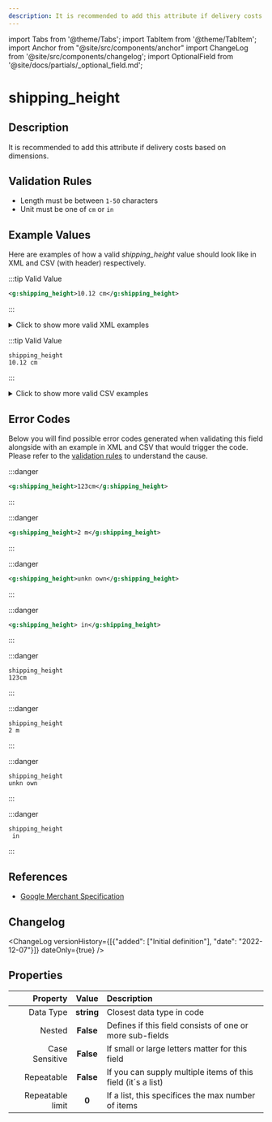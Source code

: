 ```yaml
---
description: It is recommended to add this attribute if delivery costs based on dimensions.
---
```


import Tabs from '@theme/Tabs';
import TabItem from '@theme/TabItem';
import Anchor from "@site/src/components/anchor"
import ChangeLog from '@site/src/components/changelog';
import OptionalField from '@site/docs/partials/_optional_field.md';

# shipping_height

<OptionalField/>

## Description

It is recommended to add this attribute if delivery costs based on dimensions.





## Validation Rules

- Length must be between `1-50` characters
- Unit must be one of `cm` or `in`


## Example Values

Here are examples of how a valid *shipping_height* value  should look like in XML and CSV (with header) respectively.

<Tabs>
  <TabItem value="valid_xml" label="XML" default>

:::tip Valid Value

```xml
<g:shipping_height>10.12 cm</g:shipping_height>
```

:::

<details>
  <summary>Click to show more valid XML examples</summary>
  <div>

```xml
<g:shipping_height>10.12 cm</g:shipping_height>
```

```xml
<g:shipping_height>0 cm</g:shipping_height>
```

```xml
<g:shipping_height>0.0 in</g:shipping_height>
```

```xml
<g:shipping_height>11 cm</g:shipping_height>
```

```xml
<g:shipping_height>15.2 in</g:shipping_height>
```


  </div>
</details>

 </TabItem>
  <TabItem value="valid_csv" label="CSV">

:::tip Valid Value

```csv
shipping_height
10.12 cm
```

:::

<details>
  <summary>Click to show more valid CSV examples</summary>
  <div>

```csv
shipping_height
10.12 cm
```

```csv
shipping_height
0 cm
```

```csv
shipping_height
0.0 in
```

```csv
shipping_height
11 cm
```

```csv
shipping_height
15.2 in
```


  </div>
</details>

  </TabItem>
</Tabs>

## Error Codes

Below you will find possible error codes generated when validating this field alongside with an example in XML and CSV that would trigger the code. Please refer to the [validation rules](#validation-rules) to understand the cause.

<Tabs>
  <TabItem value="invalid_xml" label="XML" default>

:::danger <Anchor id="validation_invalid_format" title="validation_invalid_format" /> 

```xml
<g:shipping_height>123cm</g:shipping_height>
```

:::

:::danger <Anchor id="validation_invalid_length_unit" title="validation_invalid_length_unit" /> 

```xml
<g:shipping_height>2 m</g:shipping_height>
```

:::

:::danger <Anchor id="validation_invalid_value" title="validation_invalid_value" /> 

```xml
<g:shipping_height>unkn own</g:shipping_height>
```

:::

:::danger <Anchor id="validation_missing_value" title="validation_missing_value" /> 

```xml
<g:shipping_height> in</g:shipping_height>
```

:::


 </TabItem>
  <TabItem value="invalid_csv" label="CSV">

:::danger <Anchor id="validation_invalid_format" title="validation_invalid_format" /> 

```csv
shipping_height
123cm
```

:::

:::danger <Anchor id="validation_invalid_length_unit" title="validation_invalid_length_unit" /> 

```csv
shipping_height
2 m
```

:::

:::danger <Anchor id="validation_invalid_value" title="validation_invalid_value" /> 

```csv
shipping_height
unkn own
```

:::

:::danger <Anchor id="validation_missing_value" title="validation_missing_value" /> 

```csv
shipping_height
 in
```

:::


  </TabItem>
</Tabs>

## References
- [Google Merchant Specification](https://support.google.com/merchants/answer/6324498?hl=en-GB&ref_topic=6324338)

## Changelog
<ChangeLog versionHistory={[{"added": ["Initial definition"], "date": "2022-12-07"}]} dateOnly={true} />

## Properties

|     **Property** |         **Value**          | **Description**                                              |
|-----------------:|:--------------------------:|:-------------------------------------------------------------|
|        Data Type |    **string**     | Closest data type in code                                    |
|           Nested |      **False**      | Defines if this field consists of one or more sub-fields     |
|   Case Sensitive |  **False**  | If small or large letters matter for this field              |
|       Repeatable |    **False**    | If you can supply multiple items of this field (it´s a list) |
| Repeatable limit | **0** | If a list, this specifices the max number of items           |